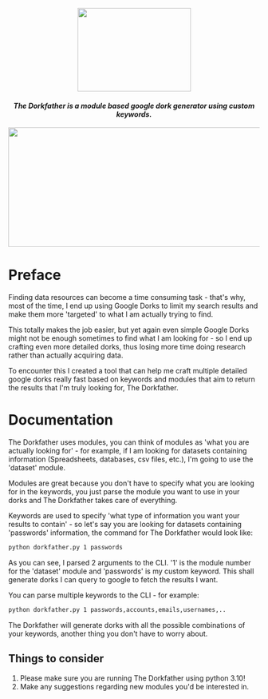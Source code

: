 <p align='center'>
    <img src='https://files.catbox.moe/8ja2yi.png' height='167px' width='227px'>
</p>

<div align='center'>
	<h4><i>The Dorkfather is a module based google dork generator using custom keywords.</i><br></h4>
</div>

<p align='center'>
    <img src='https://files.catbox.moe/p3khxs.png' height='239px' width='537px'>
</p>

# Preface

Finding data resources can become a time consuming task - that's why, most of the time, I end up using Google Dorks to limit my search results and make them more 'targeted' to what I am actually trying to find.

This totally makes the job easier, but yet again even simple Google Dorks might not be enough sometimes to find what I am looking for - so I end up crafting even more detailed dorks, thus losing more time doing research rather than actually acquiring data. 

To encounter this I created a tool that can help me craft multiple detailed google dorks really fast based on keywords and modules that aim to return the results that I'm truly looking for, The Dorkfather.

# Documentation

The Dorkfather uses modules, you can think of modules as 'what you are actually looking for' - for example, if I am looking for datasets containing information (Spreadsheets, databases, csv files, etc.), I'm going to use the 'dataset' module.

Modules are great because you don't have to specify what you are looking for in the keywords, you just parse the module you want to use in your dorks and The Dorkfather takes care of everything.

Keywords are used to specify 'what type of information you want your results to contain' - so let's say you are looking for datasets containing 'passwords' information, the command for The Dorkfather would look like:

```bash
python dorkfather.py 1 passwords
```

As you can see, I parsed 2 arguments to the CLI. '1' is the module number for the 'dataset' module and 'passwords' is my custom keyword. This shall generate dorks I can query to google to fetch the results I want.

You can parse multiple keywords to the CLI - for example:

```bash
python dorkfather.py 1 passwords,accounts,emails,usernames,..
```

The Dorkfather will generate dorks with all the possible combinations of your keywords, another thing you don't have to worry about.

## Things to consider

1. Please make sure you are running The Dorkfather using python 3.10!
2. Make any suggestions regarding new modules you'd be interested in.














